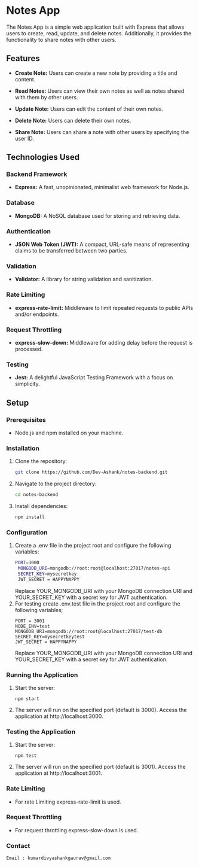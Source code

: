 # Notes App

The Notes App is a simple web application built with Express that allows users to create, read, update, and delete notes. Additionally, it provides the functionality to share notes with other users.

## Features

- **Create Note:** Users can create a new note by providing a title and content.

- **Read Notes:** Users can view their own notes as well as notes shared with them by other users.

- **Update Note:** Users can edit the content of their own notes.

- **Delete Note:** Users can delete their own notes.

- **Share Note:** Users can share a note with other users by specifying the user ID.

## Technologies Used

### Backend Framework

- **Express:** A fast, unopinionated, minimalist web framework for Node.js.

### Database

- **MongoDB:** A NoSQL database used for storing and retrieving data.

### Authentication

- **JSON Web Token (JWT):** A compact, URL-safe means of representing claims to be transferred between two parties.

### Validation

- **Validator:** A library for string validation and sanitization.

### Rate Limiting

- **express-rate-limit:** Middleware to limit repeated requests to public APIs and/or endpoints.

### Request Throttling

- **express-slow-down:** Middleware for adding delay before the request is processed.

### Testing

- **Jest:** A delightful JavaScript Testing Framework with a focus on simplicity.

## Setup

### Prerequisites

- Node.js and npm installed on your machine.

### Installation

1. Clone the repository:

   ```bash
   git clone https://github.com/Dev-Ashank/notes-backend.git
   ```

2. Navigate to the project directory:
   ```bash
   cd notes-backend
   ```
3. Install dependencies:
   ```bash
   npm install
   ```

### Configuration

1. Create a .env file in the project root and configure the following variables:
   ```bash
   PORT=3000
    MONGODB_URI=mongodb://root:root@localhost:27017/notes-api
    SECRET_KEY=mysecretkey
    JWT_SECRET = HAPPYNAPPY
   ```
   Replace YOUR_MONGODB_URI with your MongoDB connection URI and YOUR_SECRET_KEY with a secret key for JWT authentication.
2. For testing create .env.test file in the project root and configure the following variables;
   ```
   PORT = 3001
   NODE_ENV=test
   MONGODB_URI=mongodb://root:root@localhost:27017/test-db
   SECRET_KEY=mysecretkeytest
   JWT_SECRET = HAPPYNAPPY
   ```
   Replace YOUR_MONGODB_URI with your MongoDB connection URI and YOUR_SECRET_KEY with a secret key for JWT authentication.

### Running the Application

1. Start the server:
   ```
   npm start
   ```
2. The server will run on the specified port (default is 3000). Access the application at http://localhost:3000.

### Testing the Application

1. Start the server:
   ```
   npm test
   ```
2. The server will run on the specified port (default is 3001). Access the application at http://localhost:3001.

### Rate Limiting

- For rate Limiting express-rate-limit is used.

### Request Throttling

- For request throttling express-slow-down is used.

### Contact

    Email : kumardivyashankgaurav@gmail.com
